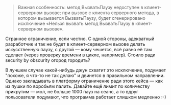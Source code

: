 ﻿> Важная особенность: метод ВызватьПаузу недоступен в клиент-серверном вызове; при вызове с клиента серверного метода, в котором вызывается ВызватьПаузу, будет сгенерировано исключение «Нельзя вызвать метод ВызватьПаузу в клиент-серверном вызове».

Странное ограничение, если честно. С одной стороны, адекватный разработчик и так не будет в клиент-серверном вызове делать искусственную паузу, с другой — кому чешется, всё равно её там сделает (через проверку времени в цикле, например). Стоило ради security by obscurity огород городить?
  
В лучшем случае какой-нибудь джун схватит это исключение, подумает "похоже, я что-то не так делаю" и двинется в правильном направлении. Однако закладывать в платформу ограничение ради этого кейса — как из пушки по воробьям палить. Давайте ещё лимит по количеству прикрутим — мол, не больше 1000 пауз на сеанс, а то вдруг пользователи подумают, что программа работает слишком медленно :-)